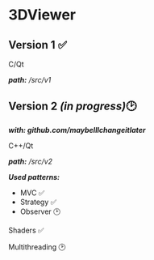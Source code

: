 # 3DViewer

## __Version 1__ :white_check_mark:

C/Qt

___path:___ _/src/v1_

## __Version 2__ ___(in progress)___:clock2:
___with: github.com/maybeIllchangeitlater___

C++/Qt

___path:___ _/src/v2_


___Used patterns:___
- MVC :white_check_mark:
- Strategy :white_check_mark:
- Observer :clock2:

Shaders :white_check_mark:

Multithreading :clock2: